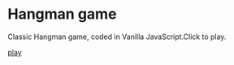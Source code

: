 # Hangman game

Classic Hangman game, coded in Vanilla JavaScript.Click to play.

[play](https://patrycjamicle.github.io/hangman/)
